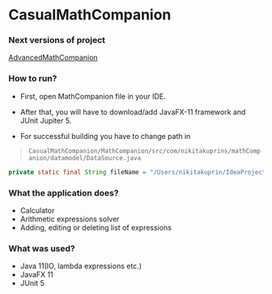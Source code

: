 # CasualMathCompanion

### Next versions of project

[AdvancedMathCompanion](https://github.com/NouFeet/AdvancedMathCompanion)

### How to run?

- First, open MathCompanion file in your IDE.
- After that, you will have to download/add JavaFX-11 framework and JUnit Jupiter 5.

- For successful building you have to change path in
> `CasualMathCompanion/MathCompanion/src/com/nikitakuprins/mathCompanion/datamodel/DataSource.java`

```java 
private static final String fileName = "/Users/nikitakuprin/IdeaProjects/MathCompanion/src/data.txt";
```

### What the application does?

- Calculator
- Arithmetic expressions solver
- Adding, editing or deleting list of expressions

### What was used?

- Java 11(IO, lambda expressions etc.)
- JavaFX 11
- JUnit 5
